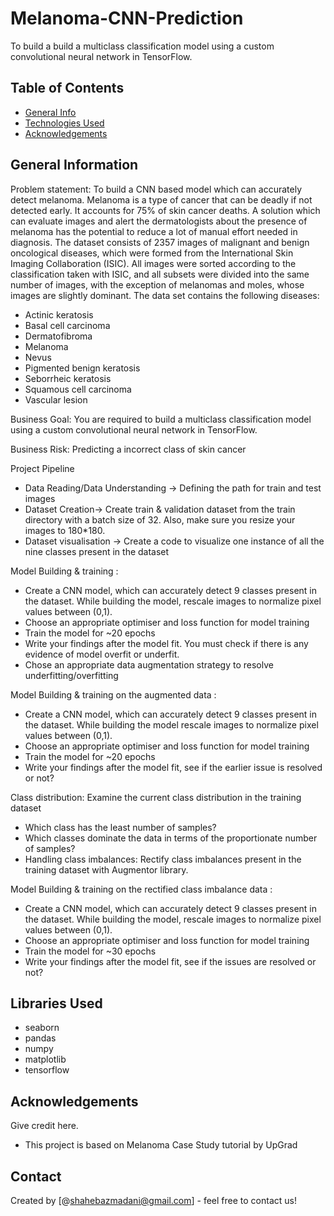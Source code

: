 # Melanoma-CNN-Prediction
To build a build a multiclass classification model using a custom convolutional neural network in TensorFlow.


## Table of Contents
* [General Info](#general-information)
* [Technologies Used](#Libraries-used)
* [Acknowledgements](#acknowledgements)

<!-- You can include any other section that is pertinent to your problem -->

## General Information
Problem statement: To build a CNN based model which can accurately detect melanoma. Melanoma is a type of cancer that can be deadly if not detected early. It accounts for 75% of skin cancer deaths. A solution which can evaluate images and alert the dermatologists about the presence of melanoma has the potential to reduce a lot of manual effort needed in diagnosis.
The dataset consists of 2357 images of malignant and benign oncological diseases, which were formed from the International Skin Imaging Collaboration (ISIC). All images were sorted according to the classification taken with ISIC, and all subsets were divided into the same number of images, with the exception of melanomas and moles, whose images are slightly dominant. The data set contains the following diseases:

- Actinic keratosis
- Basal cell carcinoma
- Dermatofibroma
- Melanoma
- Nevus
- Pigmented benign keratosis
- Seborrheic keratosis
- Squamous cell carcinoma
- Vascular lesion

Business Goal:
You are required to build a multiclass classification model using a custom convolutional neural network in TensorFlow.

Business Risk:
Predicting a incorrect class of skin cancer

Project Pipeline
- Data Reading/Data Understanding → Defining the path for train and test images
- Dataset Creation→ Create train & validation dataset from the train directory with a batch size of 32. Also, make sure you resize your images to 180*180.
- Dataset visualisation → Create a code to visualize one instance of all the nine classes present in the dataset

Model Building & training :
- Create a CNN model, which can accurately detect 9 classes present in the dataset. While building the model, rescale images to normalize pixel values between (0,1).
- Choose an appropriate optimiser and loss function for model training
- Train the model for ~20 epochs
- Write your findings after the model fit. You must check if there is any evidence of model overfit or underfit.
- Chose an appropriate data augmentation strategy to resolve underfitting/overfitting

Model Building & training on the augmented data :
- Create a CNN model, which can accurately detect 9 classes present in the dataset. While building the model rescale images to normalize pixel values between (0,1).
- Choose an appropriate optimiser and loss function for model training
- Train the model for ~20 epochs
- Write your findings after the model fit, see if the earlier issue is resolved or not?

Class distribution: Examine the current class distribution in the training dataset
- Which class has the least number of samples?
- Which classes dominate the data in terms of the proportionate number of samples?
- Handling class imbalances: Rectify class imbalances present in the training dataset with Augmentor library.

Model Building & training on the rectified class imbalance data :
- Create a CNN model, which can accurately detect 9 classes present in the dataset. While building the model, rescale images to normalize pixel values between (0,1).
- Choose an appropriate optimiser and loss function for model training
- Train the model for ~30 epochs
- Write your findings after the model fit, see if the issues are resolved or not?


## Libraries Used
- seaborn
- pandas
- numpy
- matplotlib
- tensorflow

<!-- As the libraries versions keep on changing, it is recommended to mention the version of library used in this project -->

## Acknowledgements
Give credit here.
- This project is based on Melanoma Case Study tutorial by UpGrad


## Contact
Created by [@shahebazmadani@gmail.com] - feel free to contact us!


<!-- Optional -->
<!-- ## License -->
<!-- This project is open source and available under the [... License](). -->

<!-- You don't have to include all sections - just the one's relevant to your project -->

